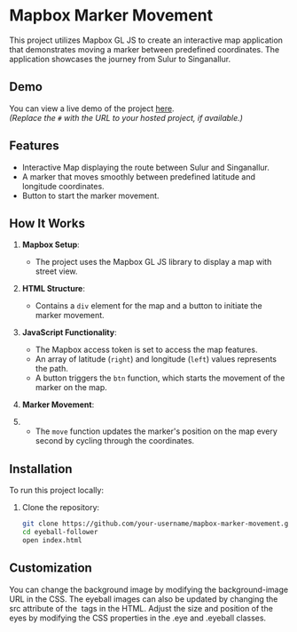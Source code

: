 # Mapbox Marker Movement

This project utilizes Mapbox GL JS to create an interactive map application that demonstrates moving a marker between predefined coordinates. The application showcases the journey from Sulur to Singanallur.

## Demo

You can view a live demo of the project [here](#).  
*(Replace the `#` with the URL to your hosted project, if available.)*

## Features

- Interactive Map displaying the route between Sulur and Singanallur.
- A marker that moves smoothly between predefined latitude and longitude coordinates.
- Button to start the marker movement.

## How It Works

1. **Mapbox Setup**:
   - The project uses the Mapbox GL JS library to display a map with street view.

2. **HTML Structure**:
   - Contains a `div` element for the map and a button to initiate the marker movement.

3. **JavaScript Functionality**:
   - The Mapbox access token is set to access the map features.
   - An array of latitude (`right`) and longitude (`left`) values represents the path.
   - A button triggers the `btn` function, which starts the movement of the marker on the map.

4. **Marker Movement**:
5. 
   - The `move` function updates the marker's position on the map every second by cycling through the coordinates.

## Installation

To run this project locally:

1. Clone the repository:

   ```bash
   git clone https://github.com/your-username/mapbox-marker-movement.git
   cd eyeball-follower
   open index.html
## Customization
You can change the background image by modifying the background-image URL in the CSS.
The eyeball images can also be updated by changing the src attribute of the <img> tags in the HTML.
Adjust the size and position of the eyes by modifying the CSS properties in the .eye and .eyeball classes.

